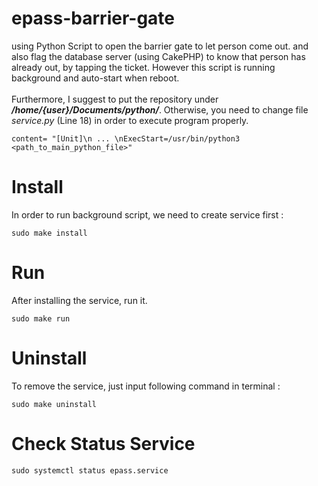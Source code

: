 # epass-barrier-gate
using Python Script to open the barrier gate to let person come out. and also flag the database server (using CakePHP) to know that person has already out, by tapping the ticket.
However this script is running background and auto-start when reboot.
<br><br>
Furthermore, I suggest to put the repository under <b><i>/home/{user}/Documents/python/</i></b>. Otherwise, you need to change file <i>service.py</i> (Line 18) in order to execute program properly.

```
content= "[Unit]\n ... \nExecStart=/usr/bin/python3 <path_to_main_python_file>"
```

# Install
In order to run background script, we need to create service first :

```
sudo make install
```

# Run
After installing the service, run it.

```
sudo make run
```

# Uninstall
To remove the service, just input following command in terminal :

```
sudo make uninstall
```

# Check Status Service

```
sudo systemctl status epass.service
```
